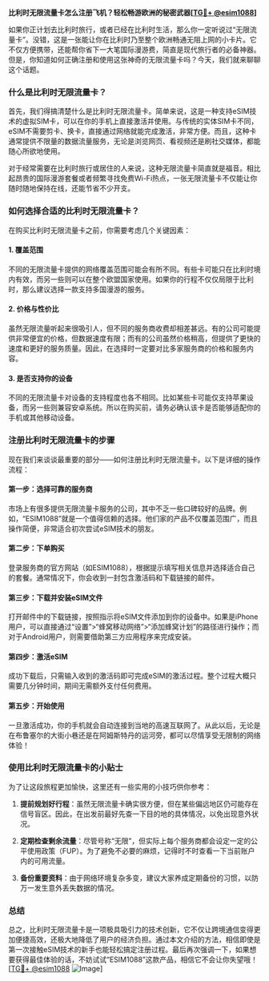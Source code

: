 **比利时无限流量卡怎么注册飞机？轻松畅游欧洲的秘密武器[[TG💪+ @esim1088](https://t.me/s/esim1088)]**

如果你正计划去比利时旅行，或者已经在比利时生活，那么你一定听说过“无限流量卡”。没错，这是一张能让你在比利时乃至整个欧洲畅通无阻上网的小卡片。它不仅方便携带，还能帮你省下一大笔国际漫游费，简直是现代旅行者的必备神器。但是，你知道如何正确注册和使用这张神奇的无限流量卡吗？今天，我们就来聊聊这个话题。

### 什么是比利时无限流量卡？

首先，我们得搞清楚什么是比利时无限流量卡。简单来说，这是一种支持eSIM技术的虚拟SIM卡，可以在你的手机上直接激活并使用。与传统的实体SIM卡不同，eSIM不需要剪卡、换卡，直接通过网络就能完成激活，非常方便。而且，这种卡通常提供不限量的数据流量服务，无论是浏览网页、看视频还是刷社交媒体，都能随心所欲地使用。

对于经常需要在比利时旅行或居住的人来说，这种无限流量卡简直就是福音。相比起昂贵的国际漫游套餐或者频繁寻找免费Wi-Fi热点，一张无限流量卡不仅能让你随时随地保持在线，还能节省不少开支。

### 如何选择合适的比利时无限流量卡？

在购买比利时无限流量卡之前，你需要考虑几个关键因素：

#### 1. **覆盖范围**
   不同的无限流量卡提供的网络覆盖范围可能会有所不同。有些卡可能只在比利时境内有效，而另一些则可以在整个欧盟国家使用。如果你的行程不仅仅局限于比利时，那么建议选择一款支持多国漫游的服务。

#### 2. **价格与性价比**
   虽然无限流量听起来很吸引人，但不同的服务商收费却相差甚远。有的公司可能提供非常便宜的价格，但数据速度有限；而有的公司虽然价格稍高，但提供了更快的速度和更好的服务质量。因此，在选择时一定要对比多家服务商的价格和服务内容。

#### 3. **是否支持你的设备**
   不同的无限流量卡对设备的支持程度也各不相同。比如某些卡可能仅支持苹果设备，而另一些则兼容安卓系统。所以在购买前，请务必确认该卡是否能够适配你的手机或其他移动设备。

### 注册比利时无限流量卡的步骤

现在我们来谈谈最重要的部分——如何注册比利时无限流量卡。以下是详细的操作流程：

#### 第一步：选择可靠的服务商
市场上有很多提供无限流量卡服务的公司，其中不乏一些口碑较好的品牌。例如，“ESIM1088”就是一个值得信赖的选择。他们家的产品不仅覆盖范围广，而且操作简便，非常适合初次尝试eSIM技术的朋友。

#### 第二步：下单购买
登录服务商的官方网站（如ESIM1088），根据提示填写相关信息并选择适合自己的套餐。通常情况下，你会收到一封包含激活码和下载链接的邮件。

#### 第三步：下载并安装eSIM文件
打开邮件中的下载链接，按照指示将eSIM文件添加到你的设备中。如果是iPhone用户，可以直接通过“设置”>“蜂窝移动网络”>“添加蜂窝计划”的路径进行操作；而对于Android用户，则需要借助第三方应用程序来完成安装。

#### 第四步：激活eSIM
成功下载后，只需输入收到的激活码即可完成eSIM的激活过程。整个过程大概只需要几分钟时间，期间无需额外支付任何费用。

#### 第五步：开始使用
一旦激活成功，你的手机就会自动连接到当地的高速互联网了。从此以后，无论是在布鲁塞尔的大街小巷还是在阿姆斯特丹的运河旁，都可以尽情享受无限制的网络体验！

### 使用比利时无限流量卡的小贴士

为了让这段旅程更加愉快，这里还有一些实用的小技巧供你参考：

1. **提前规划好行程**：虽然无限流量卡确实很方便，但在某些偏远地区仍可能存在信号盲区。因此，在出发前最好先查一下目的地的具体情况，以免出现意外状况。
   
2. **定期检查剩余流量**：尽管号称“无限”，但实际上每个服务商都会设定一定的公平使用政策（FUP）。为了避免不必要的麻烦，记得时不时查看一下当前账户内的可用流量。

3. **备份重要资料**：由于网络环境复杂多变，建议大家养成定期备份的习惯，以防万一发生意外丢失数据的情况。

### 总结

总之，比利时无限流量卡是一项极具吸引力的技术创新，它不仅让跨境通信变得更加便捷高效，还极大地降低了用户的经济负担。通过本文介绍的方法，相信即使是第一次接触eSIM技术的新手也能轻松搞定注册过程。最后再次强调一下，如果想要获得最佳体验的话，不妨试试“ESIM1088”这款产品，相信它不会让你失望哦！[[TG💪+ @esim1088](https://t.me/s/esim1088) ![Image](https://i.postimg.cc/4NQfJmqS/Snipaste-2025-05-13-00-14-12.png)]